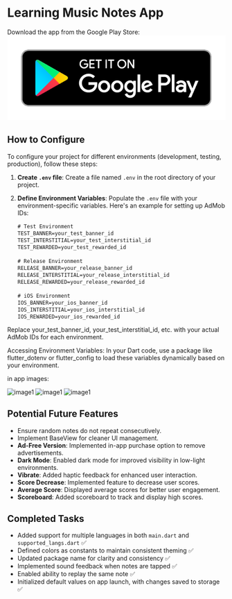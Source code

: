 # Learning Music Notes App

Download the app from the Google Play Store:
[![Learn Note](image.png)](https://play.google.com/store/apps/details?id=com.aydindie.notelearn)


## How to Configure

To configure your project for different environments (development, testing, production), follow these steps:

1. **Create `.env` file**: Create a file named `.env` in the root directory of your project.

2. **Define Environment Variables**: Populate the `.env` file with your environment-specific variables. Here's an example for setting up AdMob IDs:

   ```dotenv
   # Test Environment
   TEST_BANNER=your_test_banner_id
   TEST_INTERSTITIAL=your_test_interstitial_id
   TEST_REWARDED=your_test_rewarded_id

   # Release Environment
   RELEASE_BANNER=your_release_banner_id
   RELEASE_INTERSTITIAL=your_release_interstitial_id
   RELEASE_REWARDED=your_release_rewarded_id

   # iOS Environment
   IOS_BANNER=your_ios_banner_id
   IOS_INTERSTITIAL=your_ios_interstitial_id
   IOS_REWARDED=your_ios_rewarded_id
    ```

Replace your_test_banner_id, your_test_interstitial_id, etc. with your actual AdMob IDs for each environment.

Accessing Environment Variables: In your Dart code, use a package like flutter_dotenv or flutter_config to load these variables dynamically based on your environment.

in app images:

<img src="Screenshot_1721076714.png" alt="image1" width="200" height="400">
<img src="Screenshot_1721076698.png" alt="image1" width="200" height="400">
<img src="Screenshot_1721076709.png" alt="image1" width="200" height="400">




## Potential Future Features

- Ensure random notes do not repeat consecutively.
- Implement BaseView for cleaner UI management.
- **Ad-Free Version**: Implemented in-app purchase option to remove advertisements.
- **Dark Mode**: Enabled dark mode for improved visibility in low-light environments.
- **Vibrate**: Added haptic feedback for enhanced user interaction.
- **Score Decrease**: Implemented feature to decrease user scores.
- **Average Score**: Displayed average scores for better user engagement.
- **Scoreboard**: Added scoreboard to track and display high scores.
## Completed Tasks

- Added support for multiple languages in both `main.dart` and `supported_langs.dart` ✅
- Defined colors as constants to maintain consistent theming ✅
- Updated package name for clarity and consistency ✅
- Implemented sound feedback when notes are tapped ✅
- Enabled ability to replay the same note ✅
- Initialized default values on app launch, with changes saved to storage ✅

